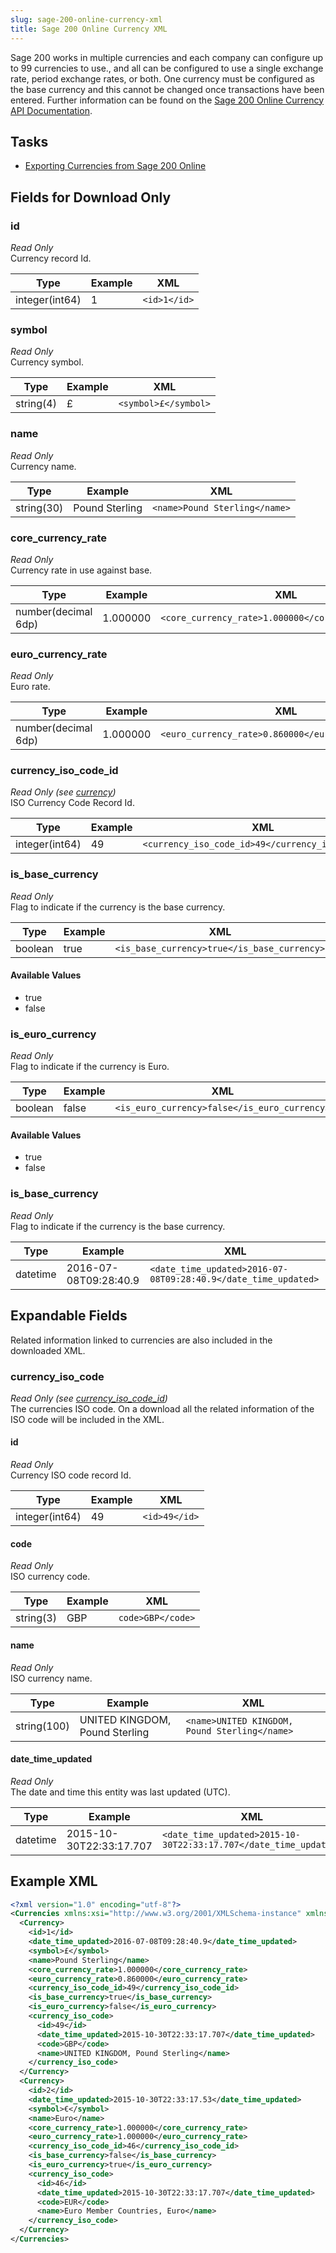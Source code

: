 ```yaml
---
slug: sage-200-online-currency-xml
title: Sage 200 Online Currency XML
---
```


Sage 200 works in multiple currencies and each company can configure up to 99 currencies to use., and all can be configured to use a single exchange rate, period exchange rates, or both. One currency must be configured as the base currency and this cannot be changed once transactions have been entered.  Further information can be found on the [Sage 200 Online Currency API Documentation](https://developer.columbus.sage.com/docs#/uk/sage200/accounts/v1/currencies).

## Tasks
 * [Exporting Currencies from Sage 200 Online](exporting-currencies-from-sage-200-online)

## Fields for Download Only
### id
 _Read Only_  
Currency record Id.

| Type | Example | XML |
| --- | --- | --- |
| integer(int64) | 1 | `<id>1</id>` |

### symbol
 _Read Only_  
Currency symbol.

| Type | Example | XML |
| --- | --- | --- |
| string(4) | £ | `<symbol>£</symbol>` |

### name
 _Read Only_  
Currency name.

| Type | Example | XML |
| --- | --- | --- |
| string(30) | Pound Sterling | `<name>Pound Sterling</name>` |

### core_currency_rate
 _Read Only_  
Currency rate in use against base.

| Type | Example | XML |
| --- | --- | --- |
| number(decimal 6dp) | 1.000000 | `<core_currency_rate>1.000000</core_currency_rate>` |

### euro_currency_rate
 _Read Only_  
Euro rate.

| Type | Example | XML |
| --- | --- | --- |
| number(decimal 6dp) | 1.000000 | `<euro_currency_rate>0.860000</euro_currency_rate>` |

### currency_iso_code_id
 _Read Only (see [currency](#currency))_  
ISO Currency Code Record Id. 

| Type | Example | XML |
| --- | --- | --- |
| integer(int64) | 49 | `<currency_iso_code_id>49</currency_iso_code_id>` |

### is_base_currency
 _Read Only_  
Flag to indicate if the currency is the base currency.

| Type | Example | XML |
| --- | --- | --- |
| boolean | true | `<is_base_currency>true</is_base_currency>` |

#### Available Values
 * true
 * false

### is_euro_currency
 _Read Only_  
Flag to indicate if the currency is Euro.

| Type | Example | XML |
| --- | --- | --- |
| boolean | false | `<is_euro_currency>false</is_euro_currency>` |

#### Available Values
 * true
 * false

### is_base_currency
 _Read Only_  
Flag to indicate if the currency is the base currency.

| Type | Example | XML |
| --- | --- | --- |
| datetime | 2016-07-08T09:28:40.9 | `<date_time_updated>2016-07-08T09:28:40.9</date_time_updated>` |

## Expandable Fields
Related information linked to currencies are also included in the downloaded XML.

### currency_iso_code
_Read Only (see [currency_iso_code_id](#currency_iso_code_id))_  
The currencies ISO code.  On a download all the related information of the ISO code will be included in the XML.

#### id
 _Read Only_  
 Currency ISO code record Id.

 | Type | Example | XML |
| --- | --- | --- |
| integer(int64) | 49 | `<id>49</id>` |

#### code
 _Read Only_  
 ISO currency code.

 | Type | Example | XML |
| --- | --- | --- |
| string(3) | GBP | `code>GBP</code>` |

#### name
 _Read Only_  
 ISO currency name.

 | Type | Example | XML |
| --- | --- | --- |
| string(100) | UNITED KINGDOM, Pound Sterling | `<name>UNITED KINGDOM, Pound Sterling</name>` |

#### date_time_updated
 _Read Only_  
The date and time this entity was last updated (UTC).

 | Type | Example | XML |
| --- | --- | --- |
| datetime | 2015-10-30T22:33:17.707 | `<date_time_updated>2015-10-30T22:33:17.707</date_time_updated>` |

## Example XML

```xml
<?xml version="1.0" encoding="utf-8"?>
<Currencies xmlns:xsi="http://www.w3.org/2001/XMLSchema-instance" xmlns:xsd="http://www.w3.org/2001/XMLSchema">
  <Currency>
    <id>1</id>
    <date_time_updated>2016-07-08T09:28:40.9</date_time_updated>
    <symbol>£</symbol>
    <name>Pound Sterling</name>
    <core_currency_rate>1.000000</core_currency_rate>
    <euro_currency_rate>0.860000</euro_currency_rate>
    <currency_iso_code_id>49</currency_iso_code_id>
    <is_base_currency>true</is_base_currency>
    <is_euro_currency>false</is_euro_currency>
    <currency_iso_code>
      <id>49</id>
      <date_time_updated>2015-10-30T22:33:17.707</date_time_updated>
      <code>GBP</code>
      <name>UNITED KINGDOM, Pound Sterling</name>
    </currency_iso_code>
  </Currency>
  <Currency>
    <id>2</id>
    <date_time_updated>2015-10-30T22:33:17.53</date_time_updated>
    <symbol>€</symbol>
    <name>Euro</name>
    <core_currency_rate>1.000000</core_currency_rate>
    <euro_currency_rate>1.000000</euro_currency_rate>
    <currency_iso_code_id>46</currency_iso_code_id>
    <is_base_currency>false</is_base_currency>
    <is_euro_currency>true</is_euro_currency>
    <currency_iso_code>
      <id>46</id>
      <date_time_updated>2015-10-30T22:33:17.707</date_time_updated>
      <code>EUR</code>
      <name>Euro Member Countries, Euro</name>
    </currency_iso_code>
  </Currency>
</Currencies>
```
